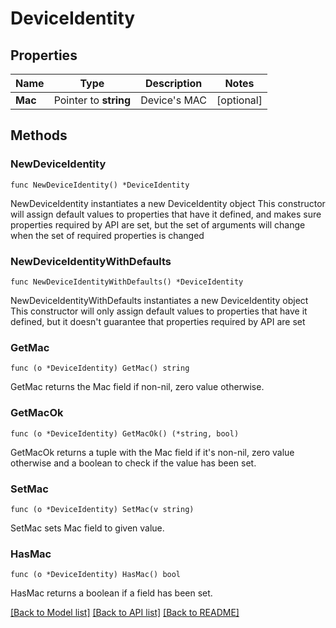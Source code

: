 # DeviceIdentity

## Properties

Name | Type | Description | Notes
------------ | ------------- | ------------- | -------------
**Mac** | Pointer to **string** | Device&#39;s MAC | [optional] 

## Methods

### NewDeviceIdentity

`func NewDeviceIdentity() *DeviceIdentity`

NewDeviceIdentity instantiates a new DeviceIdentity object
This constructor will assign default values to properties that have it defined,
and makes sure properties required by API are set, but the set of arguments
will change when the set of required properties is changed

### NewDeviceIdentityWithDefaults

`func NewDeviceIdentityWithDefaults() *DeviceIdentity`

NewDeviceIdentityWithDefaults instantiates a new DeviceIdentity object
This constructor will only assign default values to properties that have it defined,
but it doesn't guarantee that properties required by API are set

### GetMac

`func (o *DeviceIdentity) GetMac() string`

GetMac returns the Mac field if non-nil, zero value otherwise.

### GetMacOk

`func (o *DeviceIdentity) GetMacOk() (*string, bool)`

GetMacOk returns a tuple with the Mac field if it's non-nil, zero value otherwise
and a boolean to check if the value has been set.

### SetMac

`func (o *DeviceIdentity) SetMac(v string)`

SetMac sets Mac field to given value.

### HasMac

`func (o *DeviceIdentity) HasMac() bool`

HasMac returns a boolean if a field has been set.


[[Back to Model list]](../README.md#documentation-for-models) [[Back to API list]](../README.md#documentation-for-api-endpoints) [[Back to README]](../README.md)


